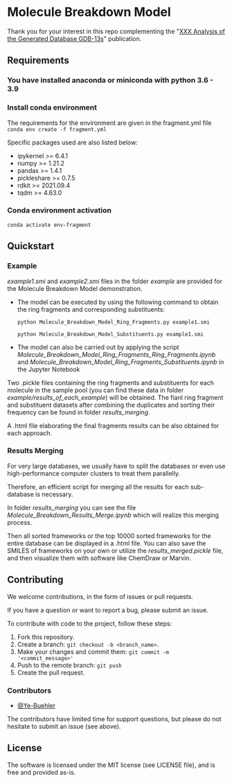 # Molecule Breakdown Model

Thank you for your interest in this repo complementing the "[XXX Analysis of the Generated Database GDB-13s](https:)" publication.

## Requirements
### You have installed anaconda or miniconda with python 3.6 - 3.9
### Install conda environment

The requirements for the environment are given in the fragment.yml file
<Br/>`conda env create -f fragment.yml`

Specific packages used are also listed below:
  - ipykernel >= 6.4.1
  - numpy >= 1.21.2
  - pandas >= 1.4.1
  - pickleshare >= 0.7.5
  - rdkit >= 2021.09.4
  - tqdm >= 4.63.0
  
### Conda environment activation
 `conda activate env-fragment`
 
## Quickstart

### Example

*example1.smi* and *example2.smi* files in the folder *example* are provided for the Molecule Breakdown Model demonstration.

  - The model can be executed by using the following command to obtain the ring fragments and corresponding substituents:

    `python Molecule_Breakdown_Model_Ring_Fragments.py example1.smi`
    
    `python Molecule_Breakdown_Model_Substituents.py example1.smi`

  - The model can also be carried out by applying the script *Molecule_Breakdown_Model_Ring_Fragments_Ring_Fragments.ipynb* and *Molecule_Breakdown_Model_Ring_Fragments_Substituents.ipynb* in the Jupyter Notebook

Two .pickle files containing the ring fragments and substituents for each molecule in the sample pool (you can find these data in folder *example/results_of_each_example*) will be obtained. The fianl ring fragment and substituent datasets after combining the duplicates and sorting their frequency can be found in folder *results_merging*. 

A .html file elaborating the final fragments results can be also obtained for each approach.

### Results Merging

For very large databases, we usually have to split the databases or even use high-performance computer clusters to treat them parallelly. 

Therefore, an efficient script for merging all the results for each sub-database is necessary. 

In folder *results_merging* you can see the file *Molecule_Breakdown_Results_Merge.ipynb* which will realize this merging process.

Then all sorted frameworks or the top 10000 sorted frameworks for the entire database can be displayed in a .html file. You can also save the SMILES of frameworks on your own or utilize the *results_merged.pickle* file, and then visualize them with software like ChemDraw or Marvin.

## Contributing

We welcome contributions, in the form of issues or pull requests.

If you have a question or want to report a bug, please submit an issue.

To contribute with code to the project, follow these steps:
1. Fork this repository.
2. Create a branch: `git checkout -b <branch_name>`.
3. Make your changes and commit them: `git commit -m '<commit_message>'`
4. Push to the remote branch: `git push`
5. Create the pull request.

### Contributors

* [@Ye-Buehler](https://github.com/Ye-Buehler)

The contributors have limited time for support questions, but please do not hesitate to submit an issue (see above).

## License

The software is licensed under the MIT license (see LICENSE file), and is free and provided as-is.
